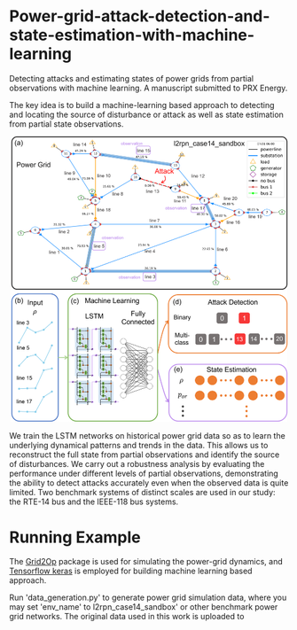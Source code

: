 # Power-grid-attack-detection-and-state-estimation-with-machine-learning
Detecting attacks and estimating states of power grids from partial observations with machine learning. A manuscript submitted to PRX Energy. 

The key idea is to build a machine-learning based approach to detecting and locating the source of disturbance or attack as well as state estimation from partial state observations. 

<p align="center">
<img src='images/power_grid.png' width='500'>
</p>

We train the LSTM networks on historical power grid data so as to learn the underlying dynamical patterns and trends in the data. This allows us to reconstruct the full state from partial observations and identify the source of disturbances. We carry out a robustness analysis by evaluating the performance under different levels of partial observations, demonstrating the ability to detect attacks accurately even when the observed data is quite limited. Two benchmark systems of distinct scales are used in our study: the RTE-14 bus and the IEEE-118 bus systems. 

# Running Example

The [Grid2Op](https://github.com/Grid2op/grid2op) package is used for simulating the power-grid dynamics, and [Tensorflow keras](https://github.com/tensorflow/tensorflow) is employed for building machine learning based approach. 

Run 'data_generation.py' to generate power grid simulation data, where you may set 'env_name' to l2rpn_case14_sandbox' or other benchmark power grid networks. The original data used in this work is uploaded to 












